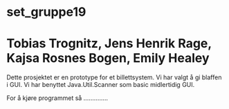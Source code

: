 # set_gruppe19
# Tobias Trognitz, Jens Henrik Rage, Kajsa Rosnes Bogen, Emily Healey
Dette prosjektet er en prototype for et billettsystem.
Vi har valgt å gi blaffen i GUI. Vi har benyttet Java.Util.Scanner som basic midlertidig GUI.

For å kjøre programmet så ..............

